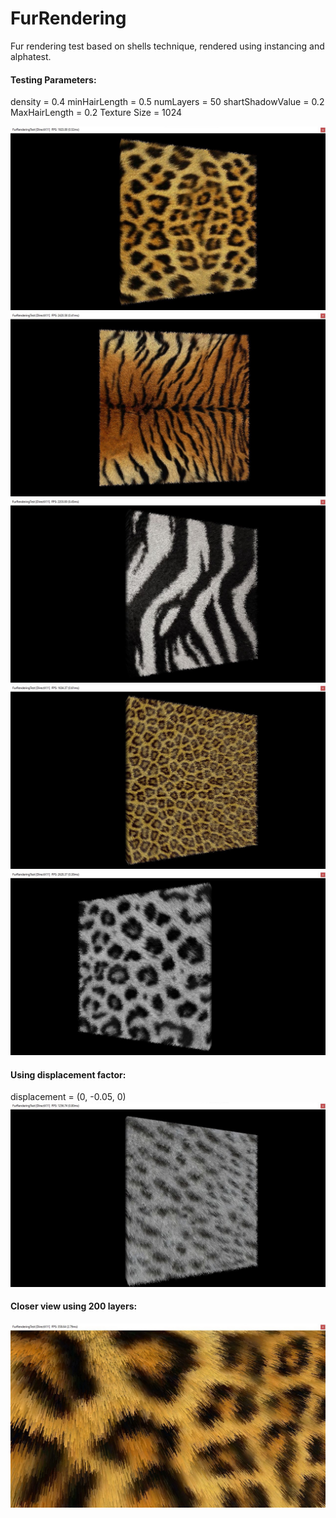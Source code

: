 # FurRendering
Fur rendering test based on shells technique, rendered using instancing and alphatest.

#### Testing Parameters: 
density = 0.4
minHairLength = 0.5
numLayers = 50
shartShadowValue = 0.2
MaxHairLength = 0.2
Texture Size = 1024

![alt Leopard](https://github.com/jcant0n/FurRendering/blob/master/Capture1.JPG)
![alt Tiger](https://github.com/jcant0n/FurRendering/blob/master/Capture2.JPG)
![alt Zebra](https://github.com/jcant0n/FurRendering/blob/master/Capture3.JPG)
![alt Cheetah](https://github.com/jcant0n/FurRendering/blob/master/Capture4.JPG)
![alt GrayLeopard](https://github.com/jcant0n/FurRendering/blob/master/Capture5.JPG)

#### Using displacement factor: 
displacement = (0, -0.05, 0)
![alt Cat](https://github.com/jcant0n/FurRendering/blob/master/Capture6.JPG)

#### Closer view using 200 layers: 
![alt View](https://github.com/jcant0n/FurRendering/blob/master/Capture.JPG)
